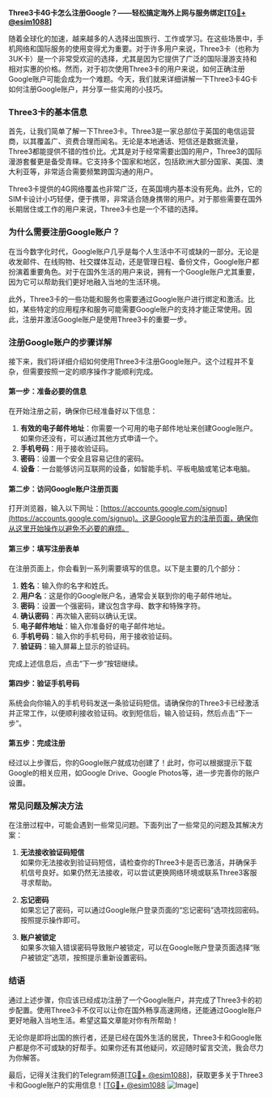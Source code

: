**Three3卡4G卡怎么注册Google？——轻松搞定海外上网与服务绑定[[TG💪+ @esim1088](https://t.me/s/esim1088)]**

随着全球化的加速，越来越多的人选择出国旅行、工作或学习。在这些场景中，手机网络和国际服务的使用变得尤为重要。对于许多用户来说，Three3卡（也称为3UK卡）是一个非常受欢迎的选择，尤其是因为它提供了广泛的国际漫游支持和相对实惠的价格。然而，对于初次使用Three3卡的用户来说，如何正确注册Google账户可能会成为一个难题。今天，我们就来详细讲解一下Three3卡4G卡如何注册Google账户，并分享一些实用的小技巧。

### Three3卡的基本信息

首先，让我们简单了解一下Three3卡。Three3是一家总部位于英国的电信运营商，以其覆盖广、资费合理而闻名。无论是本地通话、短信还是数据流量，Three3都能提供不错的性价比。尤其是对于经常需要出国的用户，Three3的国际漫游套餐更是备受青睐。它支持多个国家和地区，包括欧洲大部分国家、美国、澳大利亚等，非常适合需要频繁跨国沟通的用户。

Three3卡提供的4G网络覆盖也非常广泛，在英国境内基本没有死角。此外，它的SIM卡设计小巧轻便，便于携带，非常适合随身携带的用户。对于那些需要在国外长期居住或工作的用户来说，Three3卡也是一个不错的选择。

### 为什么需要注册Google账户？

在当今数字化时代，Google账户几乎是每个人生活中不可或缺的一部分。无论是收发邮件、在线购物、社交媒体互动，还是管理日程、备份文件，Google账户都扮演着重要角色。对于在国外生活的用户来说，拥有一个Google账户尤其重要，因为它可以帮助我们更好地融入当地的生活环境。

此外，Three3卡的一些功能和服务也需要通过Google账户进行绑定和激活。比如，某些特定的应用程序和服务可能需要Google账户的支持才能正常使用。因此，注册并激活Google账户是使用Three3卡的重要一步。

### 注册Google账户的步骤详解

接下来，我们将详细介绍如何使用Three3卡注册Google账户。这个过程并不复杂，但需要按照一定的顺序操作才能顺利完成。

#### 第一步：准备必要的信息

在开始注册之前，确保你已经准备好以下信息：

1. **有效的电子邮件地址**：你需要一个可用的电子邮件地址来创建Google账户。如果你还没有，可以通过其他方式申请一个。
2. **手机号码**：用于接收验证码。
3. **密码**：设置一个安全且容易记住的密码。
4. **设备**：一台能够访问互联网的设备，如智能手机、平板电脑或笔记本电脑。

#### 第二步：访问Google账户注册页面

打开浏览器，输入以下网址：[https://accounts.google.com/signup](https://accounts.google.com/signup)。这是Google官方的注册页面，确保你从这里开始操作以避免不必要的麻烦。

#### 第三步：填写注册表单

在注册页面上，你会看到一系列需要填写的信息。以下是主要的几个部分：

1. **姓名**：输入你的名字和姓氏。
2. **用户名**：这是你的Google账户名，通常会关联到你的电子邮件地址。
3. **密码**：设置一个强密码，建议包含字母、数字和特殊字符。
4. **确认密码**：再次输入密码以确认无误。
5. **电子邮件地址**：输入你准备好的电子邮件地址。
6. **手机号码**：输入你的手机号码，用于接收验证码。
7. **验证码**：输入屏幕上显示的验证码。

完成上述信息后，点击“下一步”按钮继续。

#### 第四步：验证手机号码

系统会向你输入的手机号码发送一条验证码短信。请确保你的Three3卡已经激活并正常工作，以便顺利接收验证码。收到短信后，输入验证码，然后点击“下一步”。

#### 第五步：完成注册

经过以上步骤后，你的Google账户就成功创建了！此时，你可以根据提示下载Google的相关应用，如Google Drive、Google Photos等，进一步完善你的账户设置。

### 常见问题及解决方法

在注册过程中，可能会遇到一些常见问题。下面列出了一些常见的问题及其解决方案：

1. **无法接收验证码短信**  
   如果你无法接收到验证码短信，请检查你的Three3卡是否已激活，并确保手机信号良好。如果仍然无法接收，可以尝试更换网络环境或联系Three3客服寻求帮助。

2. **忘记密码**  
   如果忘记了密码，可以通过Google账户登录页面的“忘记密码”选项找回密码。按照提示操作即可。

3. **账户被锁定**  
   如果多次输入错误密码导致账户被锁定，可以在Google账户登录页面选择“账户被锁定”选项，按照提示重新设置密码。

### 结语

通过上述步骤，你应该已经成功注册了一个Google账户，并完成了Three3卡的初步配置。使用Three3卡不仅可以让你在国外畅享高速网络，还能通过Google账户更好地融入当地生活。希望这篇文章能对你有所帮助！

无论你是即将出国的旅行者，还是已经在国外生活的居民，Three3卡和Google账户都是你不可或缺的好帮手。如果你还有其他疑问，欢迎随时留言交流，我会尽力为你解答。

最后，记得关注我们的Telegram频道[[TG💪+ @esim1088](https://t.me/s/esim1088)]，获取更多关于Three3卡和Google账户的实用信息！[[TG💪+ @esim1088](https://t.me/s/esim1088) ![Image](https://i.postimg.cc/4NQfJmqS/Snipaste-2025-05-13-00-14-12.png)]
